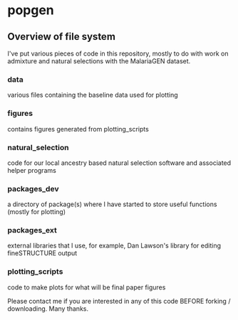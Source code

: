 # popgen

## Overview of file system
I've put various pieces of code in this repository, mostly to do with work on admixture and natural selections with the MalariaGEN dataset.

### data
various files containing the baseline data used for plotting

### figures
contains figures generated from plotting_scripts

### natural_selection 
code for our local ancestry based natural selection software and associated helper programs

### packages_dev 
a directory of package(s) where I have started to store useful functions (mostly for plotting)

### packages_ext
external libraries that I use, for example, Dan Lawson's library for editing fineSTRUCTURE output

### plotting_scripts 
code to make plots for what will be final paper figures

Please contact me if you are interested in any of this code BEFORE forking / downloading. Many thanks.
